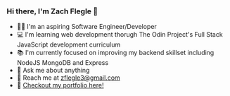 ### Hi there, I'm Zach Flegle 👋

* :man_technologist: I'm an aspiring Software Engineer/Developer
* :computer: I'm learning web development thorugh The Odin Project's Full Stack JavaScript development curriculum
* :books: I'm currently focused on improving my backend skillset including NodeJS MongoDB and Express
* 💬 Ask me about anything
* :incoming_envelope: Reach me at zflegle3@gmail.com
* :open_file_folder: [Checkout my portfolio here!](https://zflegle3.github.io/portfolio-22/)
 

<!--
**zflegle3/zflegle3** is a ✨ _special_ ✨ repository because its `README.md` (this file) appears on your GitHub profile.

Here are some ideas to get you started:

- 🔭 I’m currently working on ...
- 🌱 I’m currently learning ...
- 👯 I’m looking to collaborate on ...
- 🤔 I’m looking for help with ...
- 💬 Ask me about ...
- 📫 How to reach me: ...
- 😄 Pronouns: ...
- ⚡ Fun fact: ...
-->
